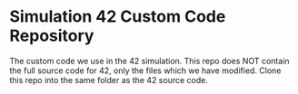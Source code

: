 # Simulation 42 Custom Code Repository
The custom code we use in the 42 simulation. This repo does NOT contain the full source code for 42, only the files which we have modified. Clone this repo into the same folder as the 42 source code.
